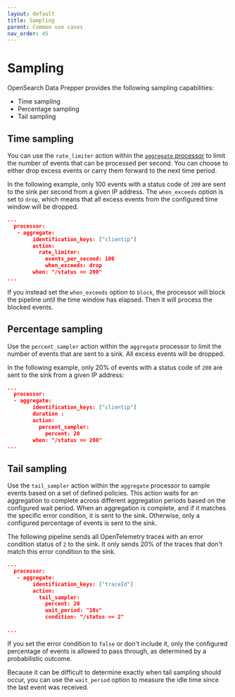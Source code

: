 ```yaml
---
layout: default
title: Sampling
parent: Common use cases
nav_order: 45
---
```


# Sampling

OpenSearch Data Prepper provides the following sampling capabilities:

- Time sampling
- Percentage sampling
- Tail sampling

## Time sampling 

You can use the `rate_limiter` action within the [`aggregate` processor]({{site.url}}{{site.baseurl}}/data-prepper/pipelines/configuration/processors/aggregate/) to limit the number of events that can be processed per second. You can choose to either drop excess events or carry them forward to the next time period.

In the following example, only 100 events with a status code of `200` are sent to the sink per second from a given IP address. The `when_exceeds` option is set to `drop`, which means that all excess events from the configured time window will be dropped.

```json
...
  processor:
   - aggregate:                                                                                                                                          
        identification_keys: ["clientip"]                                                                                                      
        action:                                                                                                                                           
          rate_limiter:                                                                                                                                   
            events_per_second: 100                                                                                                                        
            when_exceeds: drop
        when: "/status == 200"  
...
```

If you instead set the `when_exceeds` option to `block`, the processor will block the pipeline until the time window has elapsed. Then it will process the blocked events.

## Percentage sampling

Use the `percent_sampler` action within the `aggregate` processor to limit the number of events that are sent to a sink. All excess events will be dropped.

In the following example, only 20% of events with a status code of `200` are sent to the sink from a given IP address:

```json
...
  processor:
  - aggregate:                                                                                                                                          
        identification_keys: ["clientip"]  
        duration :                                                                                                    
        action:                                                                                                                                           
          percent_sampler:                                                                                                                                   
            percent: 20                                                                                                                        
        when: "/status == 200" 
...
```

## Tail sampling

Use the `tail_sampler` action within the `aggregate` processor to sample events based on a set of defined policies. This action waits for an aggregation to complete across different aggregation periods based on the configured wait period. When an aggregation is complete, and if it matches the specific error condition, it is sent to the sink. Otherwise, only a configured percentage of events is sent to the sink.

The following pipeline sends all OpenTelemetry traces with an error condition status of `2` to the sink. It only sends 20% of the traces that don't match this error condition to the sink.

```json
...
  processor:
   - aggregate:                                                                                                                                          
        identification_keys: ["traceId"]                                                                                                                   
        action:                                                                                                                                           
          tail_sampler:                                                                                                                                   
            percent: 20                                                                                                                                   
            wait_period: "10s"                                                                                                                            
            condition: "/status == 2"                                                                                                              
          
...
```

If you set the error condition to `false` or don't include it, only the configured percentage of events is allowed to pass through, as determined by a probabilistic outcome.

Because it can be difficult to determine exactly when tail sampling should occur, you can use the `wait_period` option to measure the idle time since the last event was received.

